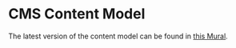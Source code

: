 # CMS Content Model 


The latest version of the content model can be found in [this Mural](https://app.mural.co/t/vagov6717/m/vagov6717/1658937741729/88cc653ce1bed251e60940c147867eb061496070?sender=ud7d3055567694e54f0133356).
